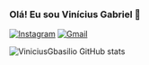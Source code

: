 ### Olá! Eu sou Vinícius Gabriel 👋

[![Instagram](https://img.shields.io/badge/Instagram-E4405F?style=for-the-badge&logo=instagram&logoColor=white)](https://www.instagram.com/basilio.xavier1/)
[![Gmail](https://img.shields.io/badge/Gmail-D14836?style=for-the-badge&logo=gmail&logoColor=white)](viniciusbasilio102@gmail.com)

![ViniciusGbasilio GitHub stats](https://github-readme-stats.vercel.app/api?username=ViniciusGbasilio&show_icons=true&theme=dracula)

